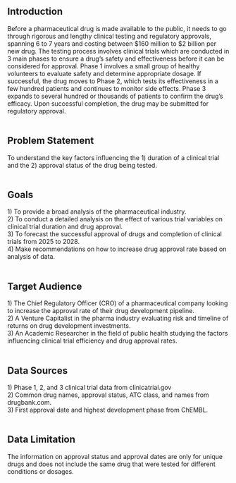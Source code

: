 <h2> Introduction </h2>
Before a pharmaceutical drug is made available to the public, it needs to go through rigorous and lengthy clinical testing and regulatory approvals, spanning 6 to 7 years and costing between $160 million to $2 billion per new drug. The testing process involves clinical trials which are conducted in 3 main phases to ensure a drug’s safety and effectiveness before it can be considered for approval. Phase 1 involves a small group of healthy volunteers to evaluate safety and determine appropriate dosage. If successful, the drug moves to Phase 2, which tests its effectiveness in a few hundred patients and continues to monitor side effects. Phase 3 expands to several hundred or thousands of patients to confirm the drug’s efficacy. Upon successful completion, the drug may be submitted for regulatory approval.
<br>
<br>
<h2> Problem Statement </h2>
To understand the key factors influencing the 1) duration of a clinical trial and the 2) approval status of the drug being tested. <br>
<br>
<h2> Goals </h2>
1)	To provide a broad analysis of the pharmaceutical industry. <br> 
2)	To conduct a detailed analysis on the effect of various trial variables on clinical trial duration and drug approval. <br> 
3)	To forecast the successful approval of drugs and completion of clinical trials from 2025 to 2028. <br>
4)	Make recommendations on how to increase drug approval rate based on analysis of data. <br>
<br>
<h2> Target Audience </h2>
1)	The Chief Regulatory Officer (CRO) of a pharmaceutical company looking to increase the approval rate of their drug development pipeline. <br>
2)	A Venture Capitalist in the pharma industry evaluating risk and timeline of returns on drug development investments. <br>
3)	An Academic Researcher in the field of public health studying the factors influencing clinical trial efficiency and drug approval rates. <br>
<br>
<h2> Data Sources </h2>
1)	Phase 1, 2, and 3 clinical trial data from clinicatrial.gov <br>
2)	Common drug names, approval status, ATC class, and names from drugbank.com. <br>
3)	First approval date and highest development phase from ChEMBL. <br>
<br>
<h2> Data Limitation </h2>
The information on approval status and approval dates are only for unique drugs and does not include the same drug that were tested for different conditions or dosages.
